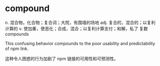 # compound

n. 混合物，化合物；复合词；大院，有围墙的场地
 adj. 复合的，混合的；以复利计算的
 v. 使加重，使恶化；合成，混合；以复利计算支付；和解，私了
复数 compounds

This confusing behavior compounds to the poor usability and predictability of npm link.

这种令人困惑的行为加剧了 npm 链接的可用性和可预测性。
